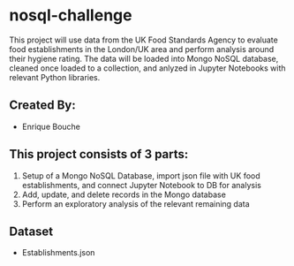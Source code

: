 # nosql-challenge

This project will use data from the UK Food Standards Agency to evaluate food establishments in the London/UK area and perform analysis around their hygiene rating. The data will be loaded into Mongo NoSQL database, cleaned once loaded to a collection, and anlyzed in Jupyter Notebooks with relevant Python libraries. 


## Created By:
  
- Enrique Bouche
  

## This project consists of 3 parts:
1. Setup of a Mongo NoSQL Database, import json file with UK food establishments, and connect Jupyter Notebook to DB for analysis
2. Add, update, and delete records in the Mongo database
3. Perform an exploratory analysis of the relevant remaining data

  
## Dataset

- Establishments.json
